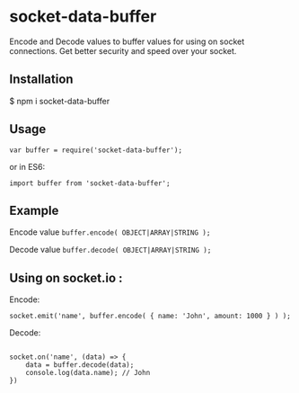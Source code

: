 # socket-data-buffer
Encode and Decode values to buffer values for using on socket connections.
Get better security and speed over your socket.

<h2>Installation</h2>

$ npm i socket-data-buffer

<h2>Usage</h2>

`var buffer = require('socket-data-buffer');`

or in ES6:

`import buffer from 'socket-data-buffer';`

<h2>Example</h2>

Encode value
`buffer.encode( OBJECT|ARRAY|STRING );`

Decode value
`buffer.decode( OBJECT|ARRAY|STRING );`

<h2>Using on socket.io :</h2>

Encode:

`socket.emit('name', buffer.encode( { name: 'John', amount: 1000 } ) );`

Decode:

<code>
socket.on('name', (data) => {
	data = buffer.decode(data);
	console.log(data.name); // John
})
</code>
